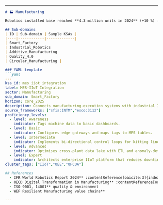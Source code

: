 
---

```markdown
# 🏭 Manufacturing

Robotics installed base reached **4.3 million units in 2024** (+10 %) :contentReference[oaicite:2]{index=2}. Advanced manufacturing therefore pivots to automation, cyber‑physical systems, and green production.

## Sub‑domains
| ID | Sub‑domain | Sample KSAs |
|----|------------|-------------|
| Smart_Factory 
| Industrial_Robotics 
| Additive_Manufacturing 
| Quality_4.0 
| Circular_Manufacturing |

### YAML template
```yaml
---
ksa_id: mes_iiot_integration
label: MES–IIoT Integration
sector: Manufacturing
sub_domain: Smart_Factory
horizon: core_2025
description: Connects manufacturing‑execution systems with industrial IoT sensors using OPC UA or MQTT to enable real‑time OEE analytics.
source_frameworks: ["sfia:INTM","esco:3112"]
proficiency_levels:
  - level: Awareness
    indicator: Tags machine data to basic dashboards.
  - level: Basic
    indicator: Configures edge gateways and maps tags to MES tables.
  - level: Intermediate
    indicator: Implements bi‑directional control loops for kitting lines.
  - level: Advanced
    indicator: Optimises cross‑plant data lake with ETL and anomaly‑detection ML.
  - level: Expert
    indicator: Architects enterprise IIoT platform that reduces downtime >15 %.
cluster_tags: ["IIoT","OEE","OPCUA"]

## References
  - IFR World Robotics Report 2024** :contentReference[oaicite:3]{index=3}  
  - OECD Digital Transformation in Manufacturing** :contentReference[oaicite:4]{index=4}  
  - ISO 9001, 14001** quality & environment  
  - WEF Resilient Manufacturing value chains**

---
